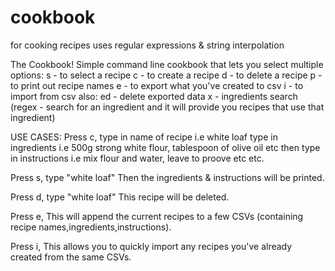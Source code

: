 # cookbook
for cooking recipes
uses regular expressions & string interpolation

The Cookbook!
Simple command line cookbook that lets you select multiple options:
s - to select a recipe
c - to create a recipe
d - to delete a recipe
p - to print out recipe names
e - to export what you've created to csv
i - to import from csv
also:
ed - delete exported data
x - ingredients search (regex - search for an ingredient and it will provide you recipes that use that ingredient)

USE CASES:
Press c,
type in name of recipe i.e white loaf
type in ingredients i.e 500g strong white flour, tablespoon of olive oil etc
then type in instructions i.e mix flour and water, leave to proove etc etc.

Press s,
type "white loaf"
Then the ingredients & instructions will be printed.

Press d,
type "white loaf"
This recipe will be deleted.

Press e,
This will append the current recipes to a few CSVs (containing recipe names,ingredients,instructions).

Press i,
This allows you to quickly import any recipes you've already created from the same CSVs.

